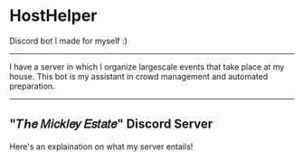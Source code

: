 # HostHelper
Discord bot I made for myself :)

---
I have a server in which I organize largescale events that take place at my house. This bot is my assistant in crowd management and automated preparation. 

---
## "𝑇ℎ𝑒 𝑀𝑖𝑐𝑘𝑙𝑒𝑦 𝐸𝑠𝑡𝑎𝑡𝑒" Discord Server
Here's an explaination on what my server entails! 

